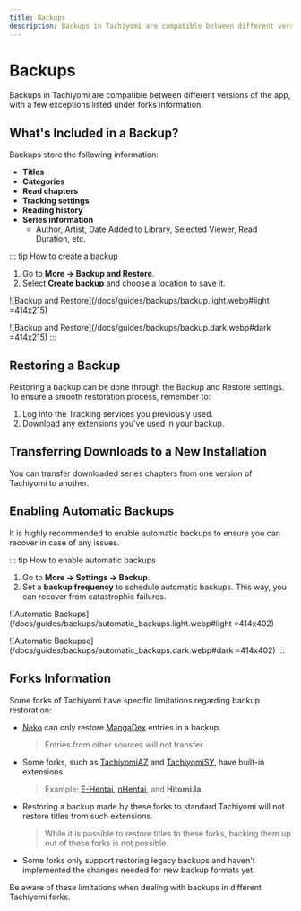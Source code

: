 ```yaml
---
title: Backups
description: Backups in Tachiyomi are compatible between different versions of the app, with a few exceptions listed under forks information.
---
```


# Backups

Backups in Tachiyomi are compatible between different versions of the app, with a few exceptions listed under forks information.

## What's Included in a Backup?

Backups store the following information:

- **Titles**
- **Categories**
- **Read chapters**
- **Tracking settings**
- **Reading history**
- **Series information**
  - Author, Artist, Date Added to Library, Selected Viewer, Read Duration, etc.

::: tip How to create a backup
1. Go to **More → Backup and Restore**.
1. Select **Create backup** and choose a location to save it.

![Backup and Restore](/docs/guides/backups/backup.light.webp#light =414x215)

![Backup and Restore](/docs/guides/backups/backup.dark.webp#dark =414x215)
:::

## Restoring a Backup

Restoring a backup can be done through the Backup and Restore settings.
To ensure a smooth restoration process, remember to:

1. Log into the Tracking services you previously used.
1. Download any extensions you've used in your backup.

## Transferring Downloads to a New Installation

You can transfer downloaded series chapters from one version of Tachiyomi to another.

## Enabling Automatic Backups

It is highly recommended to enable automatic backups to ensure you can recover in case of any issues.

::: tip How to enable automatic backups
1. Go to **More → Settings → Backup**.
1. Set a **backup frequency** to schedule automatic backups.
This way, you can recover from catastrophic failures.

![Automatic Backups](/docs/guides/backups/automatic_backups.light.webp#light =414x402)

![Automatic Backupse](/docs/guides/backups/automatic_backups.dark.webp#dark =414x402)
:::

## Forks Information

Some forks of Tachiyomi have specific limitations regarding backup restoration:

- [Neko](/forks/neko) can only restore [MangaDex](/extensions/#all.mangadex) entries in a backup.
  > Entries from other sources will not transfer.
- Some forks, such as [TachiyomiAZ](/forks/tachiyomi-az) and [TachiyomiSY](/forks/tachiyomi-sy), have built-in extensions.
  > Example: [E-Hentai](/extensions/#all.ehentai), [nHentai](/extensions/#all.nhentai), and **Hitomi.la**.
- Restoring a backup made by these forks to standard Tachiyomi will not restore titles from such extensions.
  > While it is possible to restore titles to these forks, backing them up out of these forks is not possible.
- Some forks only support restoring legacy backups and haven't implemented the changes needed for new backup formats yet.

Be aware of these limitations when dealing with backups in different Tachiyomi forks.
